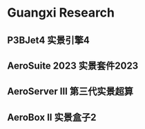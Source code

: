 # Guangxi Research

## P3BJet4        实景引擎4

## AeroSuite 2023 实景套件2023

## AeroServer III 第三代实景超算

## AeroBox II     实景盒子2
